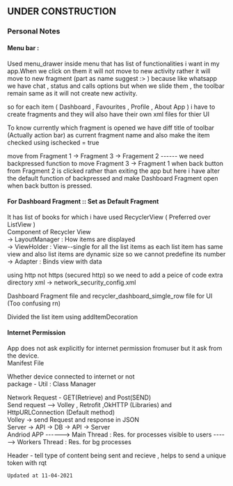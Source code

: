 ## UNDER CONSTRUCTION


### Personal Notes 


#### Menu bar : </br>
Used menu_drawer inside menu that has list of functionalities i want in my app.When we click on them it will not move to new activity rather it will move to new fragment (part as name suggest :> ) because like whatsapp we have chat , status and calls options but when we slide them , the toolbar remain same as it will not create new activity. </br>

so for each item ( Dashboard , Favourites , Profile , About App ) i have to create fragments and they will also have their own xml files for thier UI  </br>

To know currently which fragment is opened we have diff title of toolbar (Actually action bar) as current fragment name and also make the item checked using ischecked = true </br>

move from Fragment 1 -> Fragment 3 -> Fragement 2 ------ we need backpressed function to move Fragment 3 -> Fragment 1 when back button from Fragment 2 is clicked rather than exiting the app but here i have alter the default function of backpressed and make Dashboard Fragment open when back button is pressed.




#### For Dashboard Fragment :: Set as Default Fragment

It has list of books for which i have used RecyclerView ( Preferred over ListView ) </br>
   Component of Recycler View </br>
   -> LayoutManager : How items are displayed </br>
   -> ViewHolder : View--single for all the list items as each list item has same view and also list items are dynamic size so we cannot predefine its number </br>
   -> Adapter : Binds view with data </br>
   
   using http not https (secured http) so we need to add a peice of code extra</br>
   directory xml -> network_security_config.xml </br>
   
   Dashboard Fragment file and recycler_dashboard_simgle_row file for UI
   (Too confusing rn)
   
   Divided the list item using addItemDecoration
   
    
   #### Internet Permission
   App does not ask explicitly for internet permission fromuser but it ask from the device. </br>
   Manifest File
   
   Whether device connected to internet or not </br>
   package - Util : Class Manager </br>
   
   Network Request - GET(Retrieve) and Post(SEND)</br>
   Send request --> Volley , Retrofit ,OkHTTP (Libraries) and HttpURLConnection (Default method)</br>
   Volley -> send Request and response in JSON </br>
   Server -> API -> DB -> API -> Server </br>
   Andriod APP ------> Main Thread : Res. for processes visible to users 
               ------> Workers Thread : Res. for bg processes </br>
            
  Header -  tell type of content being sent and recieve
            , helps to send a unique token with rqt
   
      
 

   
   
    
    Updated at 11-04-2021
   
